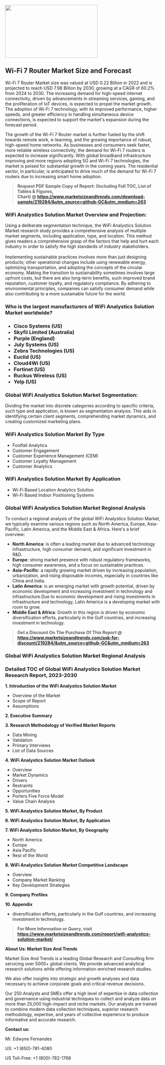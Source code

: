 <p><img class="alignnone size-medium wp-image-20088" src="https://ffe5etoiles.com/wp-content/uploads/2024/12/MST1-300x171.png" alt="" width="300" height="171" /></p><h2>Wi-Fi 7 Router Market Size and Forecast</h2><p>Wi-Fi 7 Router Market size was valued at USD 0.22 Billion in 2022 and is projected to reach USD 7.98 Billion by 2030, growing at a CAGR of 60.2% from 2024 to 2030. The increasing demand for high-speed internet connectivity, driven by advancements in streaming services, gaming, and the proliferation of IoT devices, is expected to propel the market growth. The adoption of Wi-Fi 7 technology, with its improved performance, higher speeds, and greater efficiency in handling simultaneous device connections, is expected to support the market's expansion during the forecast period.</p><p>The growth of the Wi-Fi 7 Router market is further fueled by the shift towards remote work, e-learning, and the growing importance of robust, high-speed home networks. As businesses and consumers seek faster, more reliable wireless connectivity, the demand for Wi-Fi 7 routers is expected to increase significantly. With global broadband infrastructure improving and more regions adopting 5G and Wi-Fi 7 technologies, the market is poised for substantial growth in the coming years. The residential sector, in particular, is anticipated to drive much of the demand for Wi-Fi 7 routers due to increasing smart home adoption.</p></p><blockquote id="" class=""><strong>Request PDF Sample Copy of Report: (Including Full TOC, List of Tables &amp; Figures, Chart)&nbsp;@&nbsp;<strong><a href="https://www.marketsizeandtrends.com/download-sample/219284/&utm_source=github-GC&utm_medium=263" target="_blank">https://www.marketsizeandtrends.com/download-sample/219284/&utm_source=github-GC&utm_medium=263</a></strong></strong></blockquote><h3 id="" class="">WiFi Analystics Solution Market&nbsp;Overview and Projection:</h3><p id="" class="">Using a deliberate segmentation technique, the WiFi Analystics Solution Market research study provides a comprehensive analysis of multiple market segments, including application, type, and location. This method gives readers a comprehensive grasp of the factors that help and hurt each industry in order to satisfy the high standards of industry stakeholders. <br /> <br />Implementing sustainable practices involves more than just designing products; other operational changes include using renewable energy, optimizing transportation, and adopting the concepts of the circular economy. Making the transition to sustainability sometimes involves large upfront costs, but there are also long-term benefits, such improved brand reputation, customer loyalty, and regulatory compliance. By adhering to environmental principles, companies can satisfy consumer demand while also contributing to a more sustainable future for the world.</p><h3 id="" class="">Who is the largest manufacturers of&nbsp;WiFi Analystics Solution Market worldwide?</h3><h3 class=""><p><ul><li>Cisco Systems (US) </li><li> Skyfii Limited (Australia) </li><li> Purple (England) </li><li> July Systems (US) </li><li> Zebra Technologies (US) </li><li> Euclid (US) </li><li> Cloud4Wi (US) </li><li> Fortinet (US) </li><li> Ruckus Wireless (US) </li><li> Yelp (US)</li></ul></p></h3><h3 id="" class="">Global&nbsp;WiFi Analystics Solution Market Segmentation:</h3><p id="" class="">Dividing the market into discrete categories according to specific criteria, such type and application, is known as segmentation analysis. This aids in identifying certain client segments, comprehending market dynamics, and creating customized marketing plans.</p><h3 id="" class="">WiFi Analystics Solution Market&nbsp;By Type</h3><p><p><ul><li>Footfall Analytics</li><li> Customer Engagement</li><li> Customer Experience Management (CEM)</li><li> Customer Loyalty Management</li><li> Customer Analytics</p></li></ul></p></p><h3 id="" class="">WiFi Analystics Solution Market&nbsp;By Application</h3><p class=""><p><ul><li>Wi-Fi Based Location Analytics Solution</li><li> Wi-Fi Based Indoor Positioning Systems</li></ul></p></p><h3 id="" class="">Global WiFi Analystics Solution Market Regional Analysis</h3><p id="" class="">To conduct a regional analysis of the global WiFi Analystics Solution Market, we typically examine various regions such as North America, Europe, Asia-Pacific, Latin America, and the Middle East &amp; Africa. Here's a brief overview:</p><ul><li><strong>North America</strong>: is often a leading market due to advanced technology infrastructure, high consumer demand, and significant investment in R&amp;D.</li><li><strong>Europe</strong>: strong market presence with robust regulatory frameworks, high consumer awareness, and a focus on sustainable practices.</li><li><strong>Asia-Pacific</strong>: a rapidly growing market driven by increasing population, urbanization, and rising disposable incomes, especially in countries like China and India.</li><li><strong>Latin America</strong>: is an emerging market with growth potential, driven by economic development and increasing investment in technology and infrastructure.Due to economic development and rising investments in infrastructure and technology, Latin America is a developing market with room to grow.</li><li><strong>Middle East &amp; Africa</strong>: Growth in this region is driven by economic diversification efforts, particularly in the Gulf countries, and increasing investment in technology.</li></ul><blockquote id="" class=""><strong>Get a Discount On The Purchase Of This Report @ <strong><a href="https://www.marketsizeandtrends.com/ask-for-discount/219284/&utm_source=github-GC&utm_medium=263" target="_blank">https://www.marketsizeandtrends.com/ask-for-discount/219284/&utm_source=github-GC&utm_medium=263</a></strong></strong></blockquote><h3 id="" class="">Global WiFi Analystics Solution Market Regional Analysis</h3><h3 id="" class="">Detailed TOC of Global WiFi Analystics Solution Market Research Report, 2023-2030</h3><p id="" class=""><strong>1. Introduction of the WiFi Analystics Solution Market</strong></p><ul><li>Overview of the Market</li><li>Scope of Report</li><li>Assumptions</li></ul><p id="" class=""><strong>2. Executive Summary</strong></p><p id="" class=""><strong>3. Research Methodology of Verified Market Reports</strong></p><ul><li>Data Mining</li><li>Validation</li><li>Primary Interviews</li><li>List of Data Sources</li></ul><p id="" class=""><strong>4. WiFi Analystics Solution Market Outlook</strong></p><ul><li>Overview</li><li>Market Dynamics</li><li>Drivers</li><li>Restraints</li><li>Opportunities</li><li>Porters Five Force Model</li><li>Value Chain Analysis</li></ul><p id="" class=""><strong>5. WiFi Analystics Solution Market, By Product</strong></p><p id="" class=""><strong>6. WiFi Analystics Solution Market, By Application</strong></p><p id="" class=""><strong>7. WiFi Analystics Solution Market, By Geography</strong></p><ul><li>North America</li><li>Europe</li><li>Asia Pacific</li><li>Rest of the World</li></ul><p id="" class=""><strong>8. WiFi Analystics Solution Market Competitive Landscape</strong></p><ul><li>Overview</li><li>Company Market Ranking</li><li>Key Development Strategies</li></ul><p id="" class=""><strong>9. Company Profiles</strong></p><p id="" class=""><strong>10. Appendix</strong></p><ul><li>diversification efforts, particularly in the Gulf countries, and increasing investment in technology.</li></ul><blockquote id="" class=""><strong>For More Information or Query, visit <strong><strong><a href="https://www.marketsizeandtrends.com/report/wifi-analystics-solution-market/" target="_blank">https://www.marketsizeandtrends.com/report/wifi-analystics-solution-market/</a></strong></strong></strong></blockquote><p id="" class=""><strong>About Us: Market Size And Trends</strong></p><p id="" class="">Market Size And Trends is a leading Global Research and Consulting firm servicing over 5000+ global clients. We provide advanced analytical research solutions while offering information-enriched research studies.</p><p id="" class="">We also offer insights into strategic and growth analyses and data necessary to achieve corporate goals and critical revenue decisions.</p><p id="" class="">Our 250 Analysts and SMEs offer a high level of expertise in data collection and governance using industrial techniques to collect and analyze data on more than 25,000 high-impact and niche markets. Our analysts are trained to combine modern data collection techniques, superior research methodology, expertise, and years of collective experience to produce informative and accurate research.</p><p id="" class=""><strong>Contact us:</strong></p><p id="" class="">Mr. Edwyne Fernandes</p><p id="" class="">US: +1 (650)-781-4080</p><p id="" class="">US Toll-Free: +1 (800)-782-1768</p>
